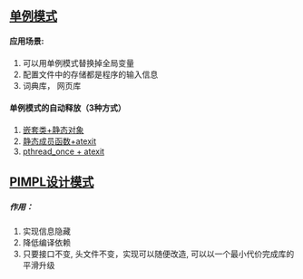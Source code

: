 ## [单例模式](singleton.cc)

#### 应用场景:

1. 可以用单例模式替换掉全局变量
2. 配置文件中的存储都是程序的输入信息
3. 词典库， 网页库

#### 单例模式的自动释放（3种方式）

1. [嵌套类+静态对象](Singleton/autoRelease/singleton1.cc)
2. [静态成员函数+atexit](Singleton/autoRelease/singleton2.cc)
3. [pthread_once + atexit](Singleton/autoRelease/singleton3.cc)

## [PIMPL设计模式](PIMPL/)

##### 作用：

1. 实现信息隐藏
2. 降低编译依赖
3. 只要接口不变, 头文件不变，实现可以随便改造, 可以以一个最小代价完成库的平滑升级
   